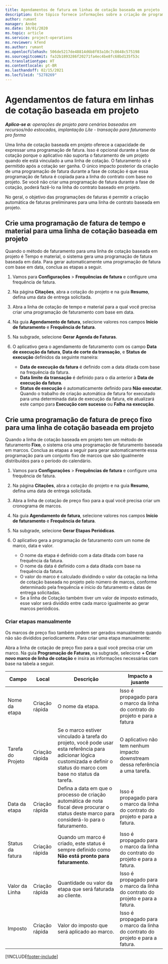 ```yaml
---
title: Agendamentos de fatura em linhas de cotação baseada em projeto
description: Este tópico fornece informações sobre a criação de programações de faturas e marcos para linhas de cotação.
author: rumant
manager: Annbe
ms.date: 10/01/2020
ms.topic: article
ms.service: project-operations
ms.reviewer: kfend
ms.author: rumant
ms.openlocfilehash: 506de5217de48814d6b8f03a10c7c8648c575198
ms.sourcegitcommit: fa32b1893286f20271fa4ec4be8fc68bd135f53c
ms.translationtype: HT
ms.contentlocale: pt-BR
ms.lasthandoff: 02/15/2021
ms.locfileid: "5278269"
---
```

# <a name="invoice-schedules-on-project-based-quote-lines"></a>Agendamentos de fatura em linhas de cotação baseada em projeto

_**Aplica-se a:** operações de projeto para cenários baseados em recursos/não estocados, implantação Lite - transação para faturamento pro forma_

Uma linha de cotação baseada em projeto oferece a capacidade de expressar uma programação de fatura. Isso é opcional durante a fase de cotação porque o aplicativo não suporta o faturamento de um projeto quando ele está vinculado a uma linha de cotação. O faturamento só é permitido após a cotação ser ganha. O único impacto posterior da criação de uma programação de fatura durante a fase de cotação é que essa programação de fatura é copiada para a linha do contrato com base no projeto. Se você não criar uma programação de fatura durante a fase de cotação, poderá fazê-lo na linha do contrato baseado em projeto.

No geral, o objetivo das programações de faturas é permitir a criação automática de faturas preliminares para uma linha de contrato baseada em projeto. 

## <a name="create-a-time-and-material-invoice-schedule-for-a-project-based-quote-line"></a>Crie uma programação de fatura de tempo e material para uma linha de cotação baseada em projeto

Quando o método de faturamento para uma linha de cotação baseada em projeto é Tempo e material, o sistema gera uma programação de fatura baseada em data. Para gerar automaticamente uma programação de fatura com base em data, conclua as etapas a seguir.

1. Vamos para **Configurações** > **Frequências de fatura** e configure uma frequência de fatura.
2. Na página **Citações**, abra a cotação do projeto e na guia **Resumo**, defina uma data de entrega solicitada.
3. Abra a linha de cotação de tempo e material para a qual você precisa criar uma programação de faturamento com base em data. 
4. Na guia **Agendamento de fatura**, selecione valores nos campos **Início de faturamento** e **Frequência de fatura**. 
5. Na subgrade, selecione **Gerar Agenda de Faturas**.
6. O aplicativo gera o agendamento de faturamento com os campo **Data de execução da fatura**, **Data de corte da transação**, e **Status de execução** definidos da seguinte maneira:

    - **Data de execução da fatura** é definido com a data ditada com base na frequência da fatura.
    - **Data limite da transação** é definido para o dia anterior à **Data de execução da fatura**.
    - **Status de execução** é automaticamente definido para **Não executar**. Quando o trabalho de criação automática de fatura for executado para uma determinada data de execução da fatura, ele atualizará este campo para **Execução com sucesso** ou **Falha na execução**.

## <a name="create-a-fixed-price-invoice-schedule-for-a-project-based-quote-line"></a>Crie uma programação de fatura de preço fixo para uma linha de cotação baseada em projeto

Quando a linha de cotação baseada em projeto tem um método de faturamento **Fixo**, o sistema cria uma programação de faturamento baseada em marcos. Conclua as etapas a seguir para gerar automaticamente essa programação para um conjunto fixo de marcos que são igualmente distribuídos para o período do calendário.

1. Vamos para **Configurações** > **Frequências de fatura** e configure uma frequência de fatura.
2. Na página **Citações**, abra a cotação do projeto e na guia **Resumo**, defina uma data de entrega solicitada.
3. Abra a linha de cotação de preço fixo para a qual você precisa criar um cronograma de marcos. 
4. Na guia **Agendamento de fatura**, selecione valores nos campos **Início de faturamento** e **Frequência de fatura**. 
5. Na subgrade, selecione **Gerar Etapas Periódicas**.
6. O aplicativo gera a programação de faturamento com um nome de marco, data e valor.

    - O nome da etapa é definido com a data ditada com base na frequência da fatura.
    - O nome da data é definido com a data ditada com base na frequência da fatura.
    - O valor do marco é calculado dividindo o valor da cotação na linha de cotação baseada no projeto pelo número de marcos, conforme determinado pela frequência e início do faturamento e datas de entrega solicitadas.
    - Se a linha de Cotação também tiver um valor de imposto estimado, esse valor será dividido entre cada marco igualmente ao gerar marcos periódicos.

### <a name="manually-create-milestones"></a>Criar etapas manualmente

Os marcos de preço fixo também podem ser gerados manualmente quando não são divididos periodicamente. Para criar uma etapa manualmente:

Abra a linha de cotação de preço fixo para a qual você precisa criar um marco. Na guia **Programação de Faturas**, na subgrade, selecione **+ Criar novo marco de linha de cotação** e insira as informações necessárias com base na tabela a seguir.

| **Campo** | **Local** | **Descrição** | **Impacto a jusante** |
| --- | --- | --- | --- |
| Nome da etapa | Criação rápida | O nome da etapa. | Isso é propagado para o marco da linha do contrato do projeto e para a fatura |
| Tarefa do Projeto | Criação rápida | Se o marco estiver vinculado à tarefa do projeto, você pode usar esta referência para adicionar lógica customizada e definir o status do marco com base no status da tarefa. | O aplicativo não tem nenhum impacto downstream dessa referência a uma tarefa. |
| Data da etapa | Criação rápida | Defina a data em que o processo de criação automática de nota fiscal deve procurar o status deste marco para considerá-lo para o faturamento. | Isso é propagado para o marco da linha do contrato do projeto e para a fatura. |
| Status da fatura | Criação rápida | Quando um marco é criado, este status é sempre definido como **Não está pronto para faturamento**. | Isso é propagado para o marco da linha do contrato do projeto e para a fatura. |
| Valor da Linha | Criação rápida | Quantidade ou valor da etapa que será faturada ao cliente. | Isso é propagado para o marco da linha do contrato do projeto e para a fatura. |
| Imposto | Criação rápida | Valor do imposto que será aplicado ao marco. | Isso é propagado para o marco da linha do contrato do projeto e para a fatura. |


[!INCLUDE[footer-include](../includes/footer-banner.md)]